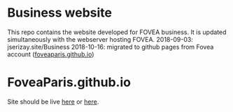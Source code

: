# Business website
This repo contains the website developed for FOVEA business.
It is updated simultaneously with the webserver hosting FOVEA.
2018-09-03: jserizay.site/Business
2018-10-16: migrated to github pages from Fovea account ([foveaparis.github.io](foveaparis.github.io))

# FoveaParis.github.io

Site should be live [here](http://fovea-paris.com) or [here](http://foveaparis.github.io).
